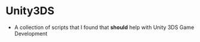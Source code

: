 # Unity3DS

* A collection of scripts that I found that **should** help with Unity 3DS Game Development